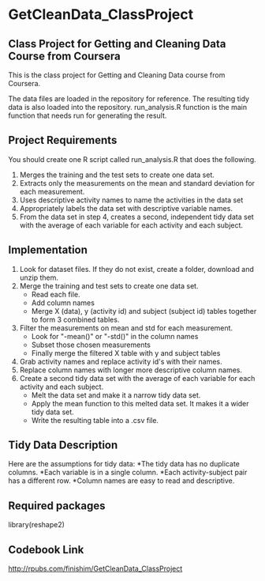 # GetCleanData_ClassProject
## Class Project for Getting and Cleaning Data Course from Coursera

This is the class project for Getting and Cleaning Data course from Coursera.

The data files are loaded in the repository for reference.
The resulting tidy data is also loaded into the repository.
run_analysis.R function is the main function that needs run for generating the result.

## Project Requirements
You should create one R script called run_analysis.R that does the following.
1. Merges the training and the test sets to create one data set.
2. Extracts only the measurements on the mean and standard deviation for each measurement. 
3. Uses descriptive activity names to name the activities in the data set
4. Appropriately labels the data set with descriptive variable names. 
5. From the data set in step 4, creates a second, independent tidy data set with the average of each variable for each activity and each subject.

## Implementation
1. Look for dataset files. If they do not exist, create a folder, download and unzip them.
2. Merge the training and test sets to create one data set.
    + Read each file.
    + Add column names
    + Merge X (data), y (activity id) and subject (subject id) tables together to form 3 combined tables.
3. Filter the measurements on mean and std for each measurement.
    + Look for "-mean()" or "-std()" in the column names
    + Subset those chosen measurements
    + Finally merge the filtered X table with y and subject tables
4. Grab activity names and replace activity id's with their names.
5. Replace column names with longer more descriptive column names.
6. Create a second tidy data set with the average of each variable for each activity and each subject.
    + Melt the data set and make it a narrow tidy data set.
    + Apply the mean function to this melted data set. It makes it a wider tidy data set.
    + Write the resulting table into a .csv file.

## Tidy Data Description
Here are the assumptions for tidy data:
*The tidy data has no duplicate columns. 
*Each variable is in a single column. 
*Each activity-subject pair has a different row. 
*Column names are easy to read and descriptive.

## Required packages
library(reshape2)

## Codebook Link
http://rpubs.com/finishim/GetCleanData_ClassProject 

